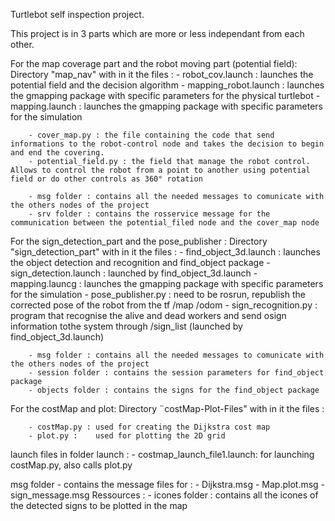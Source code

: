 Turtlebot self inspection project. 

This project is in 3 parts which are more or less independant from each other. 

For the map coverage part and the robot moving part (potential field): 
	Directory "map_nav" with in it the files : 
		- robot_cov.launch : launches the potential field and the decision algorithm
		- mapping_robot.launch : launches the gmapping package with specific parameters for the physical turtlebot
		- mapping.launch : launches the gmapping package with specific parameters for the simulation

		- cover_map.py : the file containing the code that send informations to the robot-control node and takes the decision to begin and end the covering.
		- potential_field.py : the field that manage the robot control. Allows to control the robot from a point to another using potential field or do other controls as 360° rotation

		- msg folder : contains all the needed messages to comunicate with the others nodes of the project
		- srv folder : contains the rosservice message for the communication between the potential_filed node and the cover_map node

For the sign_detection_part and the pose_publisher : 
	Directory "sign_detection_part" with in it the files : 
		- find_object_3d.launch : launches the object detection and recognition and find_object package
		- sign_detection.launch : launched by find_object_3d.launch
		- mapping.launcg : launches the gmapping package with specific parameters for the simulation
		- pose_publisher.py : need to be rosrun, republish the corrected pose of the robot from the tf /map /odom
		- sign_recognition.py : program that recognise the alive and dead workers and send osign information tothe system through /sign_list (launched by find_object_3d.launch)

		- msg folder : contains all the needed messages to comunicate with the others nodes of the project
		- session folder : contains the session parameters for find_object package
		- objects folder : contains the signs for the find_object package

For the costMap and plot:
	Directory ¨costMap-Plot-Files" with in it the files :

		- costMap.py : used for creating the Dijkstra cost map
		- plot.py :    used for plotting the 2D grid

launch files in folder launch :
		- costmap_launch_file1.launch: for launching costMap.py, also calls plot.py

msg folder - contains the message files for :
		- Dijkstra.msg
		- Map.plot.msg
		- sign_message.msg
Ressources : 
		- icones folder : contains all the icones of the detected signs to be plotted in the map  

		
